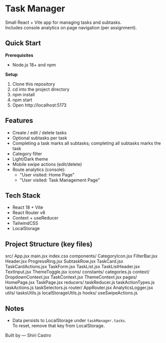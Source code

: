 # Task Manager

Small React + Vite app for managing tasks and subtasks.  
Includes console analytics on page navigation (per assignment).

## Quick Start

**Prerequisites**

- Node.js 18+ and npm

**Setup**

1. Clone this repository
2. cd into the project directory
3. npm install
4. npm start
5. Open http://localhost:5173

## Features

- Create / edit / delete tasks
- Optional subtasks per task
- Completing a task marks all subtasks; completing all subtasks marks the task
- Category filter
- Light/Dark theme
- Mobile swipe actions (edit/delete)
- Route analytics (console):
  - "User visited: Home Page"
  - "User visited: Task Management Page"

## Tech Stack

- React 18 + Vite
- React Router v6
- Context + useReducer
- TailwindCSS
- LocalStorage

## Project Structure (key files)

src/
App.jsx
main.jsx
index.css
components/
CategoryIcon.jsx
FilterBar.jsx
Header.jsx
ProgressRing.jsx
SubtaskRow.jsx
TaskCard.jsx
TaskCardActions.jsx
TaskForm.jsx
TaskList.jsx
TaskListHeader.jsx
TextInput.jsx
ThemeToggle.jsx
icons/
constants/
categories.js
context/
DropdownContext.jsx
TaskContext.jsx
ThemeContext.jsx
pages/
HomePage.jsx
TaskPage.jsx
reducers/
taskReducer.js
taskActionTypes.js
taskActions.js
taskSelectors.js
router/
AppRouter.jsx
AnalyticsLogger.jsx
utils/
tasksUtils.js
localStorageUtils.js
hooks/
useSwipeActions.js

## Notes

- Data persists to LocalStorage under `taskManager.tasks`.  
  To reset, remove that key from LocalStorage.

Built by — Shiri Castro
